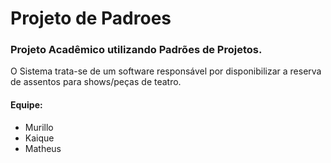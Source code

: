 # Projeto de Padroes
### Projeto Acadêmico utilizando Padrões de Projetos.
O Sistema trata-se de um software responsável por disponibilizar a reserva de assentos para shows/peças de teatro.

#### Equipe:
* Murillo
* Kaique
* Matheus
